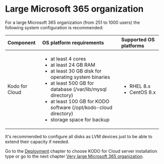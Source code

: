 # Large Microsoft  365 organization

For a large Microsoft 365 organization \(from 251 to 1000 users\) the following system configuration is recommended:

<table>
  <thead>
    <tr>
      <th style="text-align:left">Component</th>
      <th style="text-align:left">OS platform requirements</th>
      <th style="text-align:left">Supported OS platforms</th>
    </tr>
  </thead>
  <tbody>
    <tr>
      <td style="text-align:left">Kodo for Cloud</td>
      <td style="text-align:left">
        <ul>
          <li>at least 4 cores</li>
          <li>at least 24 GB RAM</li>
          <li>at least 30 GB disk for operating system binaries</li>
          <li>at least 500 GB for database (/var/lib/mysql directory)</li>
          <li>at least 100 GB for KODO software (/opt/kodo-cloud directory)</li>
          <li>storage space for backup</li>
        </ul>
      </td>
      <td style="text-align:left">
        <ul>
          <li>RHEL 8.x</li>
          <li>CentOS 8.x</li>
        </ul>
      </td>
    </tr>
  </tbody>
</table>

It's recommended to configure all disks as LVM devices just to be able to extend their capacity if needed. 

Go to the [Deployment](../../deployment/) chapter to choose KODO for Cloud server installation type or go to the next chapter [Very large Microsoft 365 organization](very-large.md).

